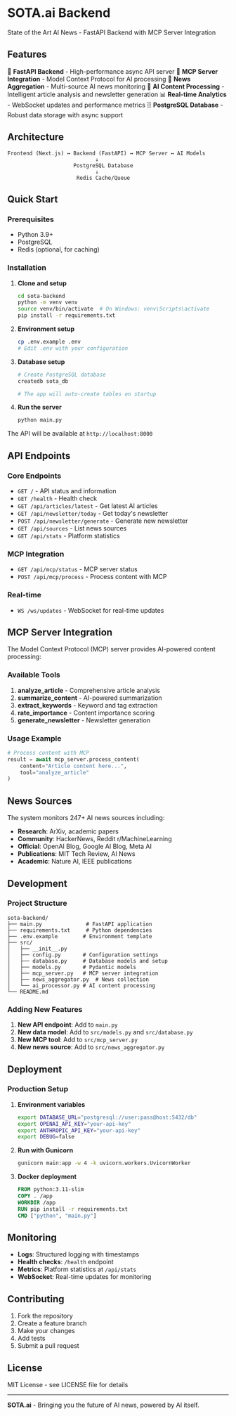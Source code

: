 # SOTA.ai Backend

State of the Art AI News - FastAPI Backend with MCP Server Integration

## Features

🚀 **FastAPI Backend** - High-performance async API server
🤖 **MCP Server Integration** - Model Context Protocol for AI processing
📰 **News Aggregation** - Multi-source AI news monitoring
🧠 **AI Content Processing** - Intelligent article analysis and newsletter generation
📊 **Real-time Analytics** - WebSocket updates and performance metrics
🗄️ **PostgreSQL Database** - Robust data storage with async support

## Architecture

```
Frontend (Next.js) ↔ Backend (FastAPI) ↔ MCP Server ↔ AI Models
                            ↓
                     PostgreSQL Database
                            ↓
                      Redis Cache/Queue
```

## Quick Start

### Prerequisites

- Python 3.9+
- PostgreSQL
- Redis (optional, for caching)

### Installation

1. **Clone and setup**
   ```bash
   cd sota-backend
   python -m venv venv
   source venv/bin/activate  # On Windows: venv\Scripts\activate
   pip install -r requirements.txt
   ```

2. **Environment setup**
   ```bash
   cp .env.example .env
   # Edit .env with your configuration
   ```

3. **Database setup**
   ```bash
   # Create PostgreSQL database
   createdb sota_db
   
   # The app will auto-create tables on startup
   ```

4. **Run the server**
   ```bash
   python main.py
   ```

The API will be available at `http://localhost:8000`

## API Endpoints

### Core Endpoints

- `GET /` - API status and information
- `GET /health` - Health check
- `GET /api/articles/latest` - Get latest AI articles
- `GET /api/newsletter/today` - Get today's newsletter
- `POST /api/newsletter/generate` - Generate new newsletter
- `GET /api/sources` - List news sources
- `GET /api/stats` - Platform statistics

### MCP Integration

- `GET /api/mcp/status` - MCP server status
- `POST /api/mcp/process` - Process content with MCP

### Real-time

- `WS /ws/updates` - WebSocket for real-time updates

## MCP Server Integration

The Model Context Protocol (MCP) server provides AI-powered content processing:

### Available Tools

1. **analyze_article** - Comprehensive article analysis
2. **summarize_content** - AI-powered summarization
3. **extract_keywords** - Keyword and tag extraction
4. **rate_importance** - Content importance scoring
5. **generate_newsletter** - Newsletter generation

### Usage Example

```python
# Process content with MCP
result = await mcp_server.process_content(
    content="Article content here...",
    tool="analyze_article"
)
```

## News Sources

The system monitors 247+ AI news sources including:

- **Research**: ArXiv, academic papers
- **Community**: HackerNews, Reddit r/MachineLearning
- **Official**: OpenAI Blog, Google AI Blog, Meta AI
- **Publications**: MIT Tech Review, AI News
- **Academic**: Nature AI, IEEE publications

## Development

### Project Structure

```
sota-backend/
├── main.py              # FastAPI application
├── requirements.txt     # Python dependencies
├── .env.example        # Environment template
├── src/
│   ├── __init__.py
│   ├── config.py       # Configuration settings
│   ├── database.py     # Database models and setup
│   ├── models.py       # Pydantic models
│   ├── mcp_server.py   # MCP server integration
│   ├── news_aggregator.py  # News collection
│   └── ai_processor.py # AI content processing
└── README.md
```

### Adding New Features

1. **New API endpoint**: Add to `main.py`
2. **New data model**: Add to `src/models.py` and `src/database.py`
3. **New MCP tool**: Add to `src/mcp_server.py`
4. **New news source**: Add to `src/news_aggregator.py`

## Deployment

### Production Setup

1. **Environment variables**
   ```bash
   export DATABASE_URL="postgresql://user:pass@host:5432/db"
   export OPENAI_API_KEY="your-api-key"
   export ANTHROPIC_API_KEY="your-api-key"
   export DEBUG=false
   ```

2. **Run with Gunicorn**
   ```bash
   gunicorn main:app -w 4 -k uvicorn.workers.UvicornWorker
   ```

3. **Docker deployment**
   ```dockerfile
   FROM python:3.11-slim
   COPY . /app
   WORKDIR /app
   RUN pip install -r requirements.txt
   CMD ["python", "main.py"]
   ```

## Monitoring

- **Logs**: Structured logging with timestamps
- **Health checks**: `/health` endpoint
- **Metrics**: Platform statistics at `/api/stats`
- **WebSocket**: Real-time updates for monitoring

## Contributing

1. Fork the repository
2. Create a feature branch
3. Make your changes
4. Add tests
5. Submit a pull request

## License

MIT License - see LICENSE file for details

---

**SOTA.ai** - Bringing you the future of AI news, powered by AI itself.


